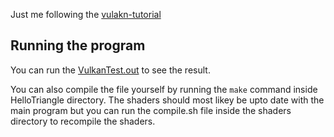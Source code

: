 Just me following the [vulakn-tutorial](https://vulkan-tutorial.com)
## Running the program
You can run the [VulkanTest.out](https://github.com/Not-MilanGurung/Vulkan_Learning/releases/tag/17-01-2024) to see the result.

You can also compile the file yourself by running the `make` command inside HelloTriangle directory.
The shaders should most likey be upto date with the main program but you can run the compile.sh file inside the shaders
directory to recompile the shaders.
